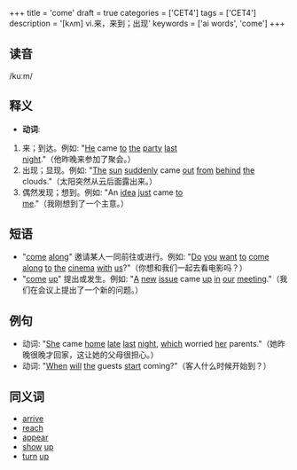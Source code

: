 +++
title = 'come'
draft = true
categories = ['CET4']
tags = ['CET4']
description = '[kʌm] vi.来，来到；出现'
keywords = ['ai words', 'come']
+++

## 读音
/kuːm/

## 释义
- **动词**:
1. 来；到达。例如: "[He](/post/he/) came [to](/post/to/) [the](/post/the/) [party](/post/party/) [last](/post/last/) [night](/post/night/)."（他昨晚来参加了聚会。）
2. 出现；显现。例如: "[The](/post/the/) [sun](/post/sun/) [suddenly](/post/suddenly/) came [out](/post/out/) [from](/post/from/) [behind](/post/behind/) [the](/post/the/) clouds."（太阳突然从云后面露出来。）
3. 偶然发现；想到。例如: "An [idea](/post/idea/) [just](/post/just/) came [to](/post/to/) [me](/post/me/)."（我刚想到了一个主意。）

## 短语
- "[come](/post/come/) [along](/post/along/)" 邀请某人一同前往或进行。例如: "[Do](/post/do/) [you](/post/you/) [want](/post/want/) [to](/post/to/) [come](/post/come/) [along](/post/along/) [to](/post/to/) [the](/post/the/) [cinema](/post/cinema/) [with](/post/with/) [us](/post/us/)?"（你想和我们一起去看电影吗？）
- "[come](/post/come/) [up](/post/up/)" 提出或发生。例如: "[A](/post/a/) [new](/post/new/) [issue](/post/issue/) came [up](/post/up/) [in](/post/in/) [our](/post/our/) [meeting](/post/meeting/)."（我们在会议上提出了一个新的问题。）

## 例句
- 动词: "[She](/post/she/) came [home](/post/home/) [late](/post/late/) [last](/post/last/) [night](/post/night/), [which](/post/which/) worried [her](/post/her/) parents."（她昨晚很晚才回家，这让她的父母很担心。）
- 动词: "[When](/post/when/) [will](/post/will/) [the](/post/the/) guests [start](/post/start/) coming?"（客人什么时候开始到？）

## 同义词
- [arrive](/post/arrive/)
- [reach](/post/reach/)
- [appear](/post/appear/)
- [show](/post/show/) [up](/post/up/)
- [turn](/post/turn/) [up](/post/up/)
